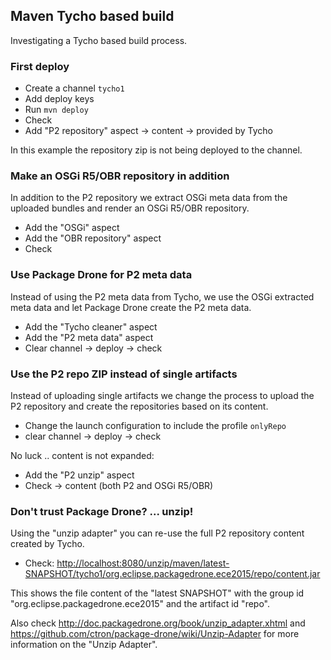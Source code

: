 ## Maven Tycho based build

Investigating a Tycho based build process.

### First deploy

 * Create a channel `tycho1`
 * Add deploy keys
 * Run `mvn deploy`
 * Check
 * Add "P2 repository" aspect -> content -> provided by Tycho
 
In this example the repository zip is not being deployed to the channel.

### Make an OSGi R5/OBR repository in addition

In addition to the P2 repository we extract OSGi meta data from the uploaded
bundles and render an OSGi R5/OBR repository.

 * Add the "OSGi" aspect
 * Add the "OBR repository" aspect
 * Check
 
### Use Package Drone for P2 meta data

Instead of using the P2 meta data from Tycho, we use the
OSGi extracted meta data and let Package Drone create the P2
meta data.

 * Add the "Tycho cleaner" aspect
 * Add the "P2 meta data" aspect
 * Clear channel -> deploy -> check

### Use the P2 repo ZIP instead of single artifacts

Instead of uploading single artifacts we change the process to
upload the P2 repository and create the repositories based on
its content.

 * Change the launch configuration to include the profile `onlyRepo`
 * clear channel -> deploy -> check

No luck .. content is not expanded:

 * Add the "P2 unzip" aspect
 * Check -> content (both P2 and OSGi R5/OBR)

### Don't trust Package Drone? ... unzip!

Using the "unzip adapter" you can re-use the full P2 repository
content created by Tycho.

 * Check: <http://localhost:8080/unzip/maven/latest-SNAPSHOT/tycho1/org.eclipse.packagedrone.ece2015/repo/content.jar>
 
This shows the file content of the "latest SNAPSHOT" with the
group id "org.eclipse.packagedrone.ece2015" and the artifact id "repo".
 
Also check <http://doc.packagedrone.org/book/unzip_adapter.xhtml> and
<https://github.com/ctron/package-drone/wiki/Unzip-Adapter>
for more information on the "Unzip Adapter".
 